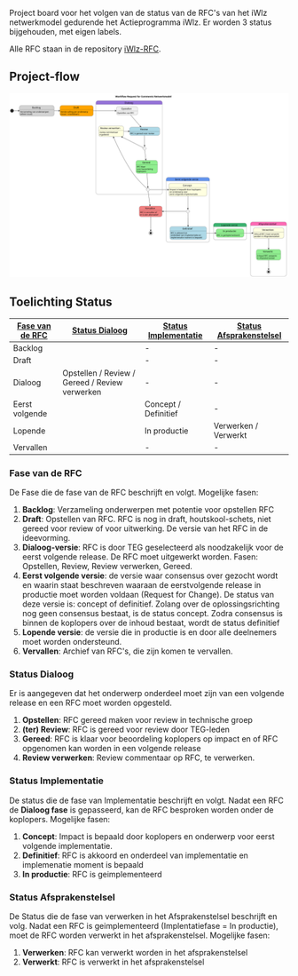 Project board voor het volgen van de status van de RFC's van het iWlz netwerkmodel gedurende het Actieprogramma iWlz. Er worden 3 status bijgehouden, met eigen labels. 

Alle RFC staan in de repository [iWlz-RFC](https://github.com/iStandaarden/iWlz-RFC/blob/main/README.md).

## Project-flow

![Project RFC flow](/plantUMLsrc/rfc-flow.svg "project_rfc-flow")

## Toelichting Status
| [Fase van de RFC](#status-van-de-rfc) | [Status Dialoog](#status-dialoog)              | [Status Implementatie](#status-implementatie) | [Status Afsprakenstelsel](#status-afsprakenstelsel) |
|---------------------------------------|------------------------------------------------|-----------------------------------------------|-----------------------------------------------------|
| Backlog                               |                                                | -                                             | -                                                   |
| Draft                                 |                                                | -                                             | -                                                   |
| Dialoog                               | Opstellen / Review / Gereed / Review verwerken | -                                             | -                                                   |
| Eerst volgende                        |                                                | Concept / Definitief                          | -                                                   |
| Lopende                               |                                                | In productie                                  | Verwerken / Verwerkt                                |
| Vervallen                             |                                                | -                                             | -                                                   |


### Fase van de RFC

De Fase die de fase van de RFC beschrijft en volgt. Mogelijke fasen:

1. **Backlog**: Verzameling onderwerpen met potentie voor opstellen RFC
2. **Draft**: Opstellen van RFC. RFC is nog in draft, houtskool-schets, niet gereed voor review of voor uitwerking. De versie van het RFC in de ideevorming.
3. **Dialoog-versie**: RFC is door TEG geselecteerd als noodzakelijk voor de eerst volgende release. De RFC moet uitgewerkt worden. Fasen: Opstellen, Review, Review verwerken, Gereed. 
4. **Eerst volgende versie**: de versie waar consensus over gezocht wordt en waarin staat beschreven waaraan de eerstvolgende release in productie moet worden voldaan (Request for Change). De status van deze versie is: concept of definitief. Zolang over de oplossingsrichting nog geen consensus bestaat, is de status concept. Zodra consensus is binnen de koplopers over de inhoud bestaat, wordt de status definitief
5. **Lopende versie**: de versie die in productie is en door alle deelnemers moet worden ondersteund.
6. **Vervallen**: Archief van RFC's, die zijn komen te vervallen.
   
### Status Dialoog
Er is aangegeven dat het onderwerp onderdeel moet zijn van een volgende release en een RFC moet worden opgesteld.

1. **Opstellen**: RFC gereed maken voor review in technische groep
2. **(ter) Review**: RFC is gereed voor review door TEG-leden
3. **Gereed**: RFC is klaar voor beoordeling koplopers op impact en of RFC opgenomen kan worden in een volgende release
4. **Review verwerken**: Review commentaar op RFC, te verwerken.

### Status Implementatie

De status die de fase van Implementatie beschrijft en volgt. Nadat een RFC de **Dialoog fase** is gepasseerd, kan de RFC besproken worden onder de koplopers. Mogelijke fasen:

1. **Concept**: Impact is bepaald door koplopers en onderwerp voor eerst volgende implementatie. 
2. **Definitief**: RFC is akkoord en onderdeel van implementatie en implemenatie moment is bepaald
3. **In productie**: RFC is geimplementeerd

### Status Afsprakenstelsel

De Status die de fase van verwerken in het Afsprakenstelsel beschrijft en volg. Nadat een RFC is geimplementeerd (Implentatiefase = In productie), moet de RFC worden verwerkt in het afsprakenstelsel. Mogelijke fasen:

1. **Verwerken**: RFC kan verwerkt worden in het afsprakenstelsel
2. **Verwerkt**: RFC is verwerkt in het afsprakenstelsel